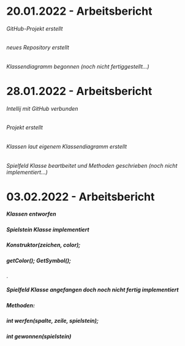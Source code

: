 # 20.01.2022 - Arbeitsbericht

###### GitHub-Projekt erstellt

###### neues Repository erstellt

###### Klassendiagramm begonnen (noch nicht fertiggestellt...)

# 28.01.2022 - Arbeitsbericht

###### Intellij mit GitHub verbunden

###### Projekt erstellt

###### Klassen laut eigenem Klassendiagramm erstellt

###### Spielfeld Klasse beartbeitet und Methoden geschrieben (noch nicht implementiert...)

# 03.02.2022 - Arbeitsbericht
##### Klassen entworfen

##### Spielstein Klasse implementiert
##### Konstruktor(zeichen, color);
##### getColor(); GetSymbol();
.
##### Spielfeld Klasse angefangen doch noch nicht fertig implementiert
##### Methoden:
##### int werfen(spalte, zeile, spielstein);
##### int gewonnen(spielstein)
        
